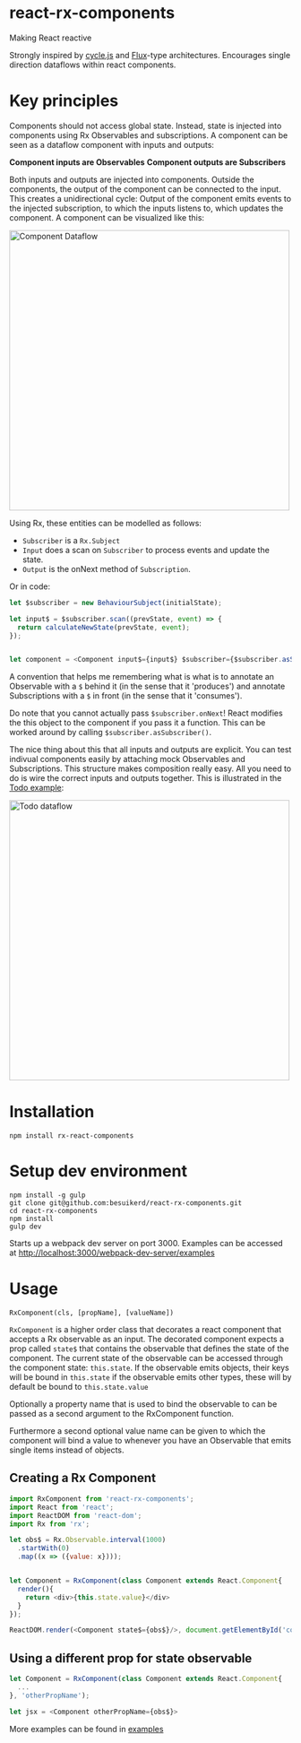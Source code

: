 # react-rx-components

Making React reactive

Strongly inspired by [cycle.js](http://cycle.js.org/) and [Flux](https://facebook.github.io/flux/)-type architectures.
Encourages single direction dataflows within react components.

# Key principles

Components should not access global state. Instead, state is injected into components using Rx Observables and
subscriptions.
A component can be seen as a dataflow component with inputs and outputs:

**Component inputs are Observables**
**Component outputs are Subscribers**

Both inputs and outputs are injected into components. Outside the components, the output of the component can be
connected to the input. This creates a unidirectional cycle: Output of the component emits events to the injected
subscription, to which the inputs listens to, which updates the component. A component can be visualized like this:

<img src="https://cloud.githubusercontent.com/assets/1638661/12580423/e0bb1532-c42f-11e5-9279-a33063e68ba7.png" width=500px alt="Component Dataflow"/>

Using Rx, these entities can be modelled as follows:

* `Subscriber` is a `Rx.Subject`
* `Input` does a scan on `Subscriber` to process events and update the state.
* `Output` is the onNext method of `Subscription`.

Or in code:

```js
let $subscriber = new BehaviourSubject(initialState);

let input$ = $subscriber.scan((prevState, event) => {
  return calculateNewState(prevState, event);
});


let component = <Component input$={input$} $subscriber={$subscriber.asSubscriber()}/>;

```

A convention that helps me remembering what is what is to annotate an Observable with a `$` behind it (in the sense that it 'produces') and annotate Subscriptions with a `$` in front (in the sense that it 'consumes').

Do note that you cannot actually pass `$subscriber.onNext`! React modifies the this object to the component if you pass it a function. This can be worked around by calling `$subscriber.asSubscriber()`.

The nice thing about this that all inputs and outputs are explicit. You can test indivual components easily by
attaching mock Observables and Subscriptions. This structure makes composition really easy. All you need to do is
wire the correct inputs and outputs together. This is illustrated in the [Todo example](examples/todo):

<img src="https://cloud.githubusercontent.com/assets/1638661/12578023/a4eb1dec-c41e-11e5-84a3-143060c6161e.png" width=500px alt="Todo dataflow"/>

# Installation

```
npm install rx-react-components
```

# Setup dev environment

```
npm install -g gulp
git clone git@github.com:besuikerd/react-rx-components.git
cd react-rx-components
npm install
gulp dev
```

Starts up a webpack dev server on port 3000. Examples can be accessed at [http://localhost:3000/webpack-dev-server/examples](http://localhost:3000/webpack-dev-server/examples)

# Usage

`RxComponent(cls, [propName], [valueName])`

`RxComponent` is a higher order class that decorates a react component that accepts a Rx observable as an input.
The decorated component expects a prop called `state$` that contains the observable that defines the state of the component.
The current state of the observable can be accessed through the component state: `this.state`. If the observable emits objects, their keys will be bound in `this.state` if the observable emits other types, these will by default be bound to `this.state.value`

Optionally a property name that is used to bind the observable to can be passed as a second argument to the RxComponent function.

Furthermore a second optional value name can be given to which the component will bind a value to whenever you have an Observable that emits single items instead of objects.

## Creating a Rx Component
```js
import RxComponent from 'react-rx-components';
import React from 'react';
import ReactDOM from 'react-dom';
import Rx from 'rx';

let obs$ = Rx.Observable.interval(1000)
  .startWith(0)
  .map((x => ({value: x})));


let Component = RxComponent(class Component extends React.Component{
  render(){
    return <div>{this.state.value}</div>
  }
});

ReactDOM.render(<Component state$={obs$}/>, document.getElementById('content'));
```

## Using a different prop for state observable
```js
let Component = RxComponent(class Component extends React.Component{
  ...
}, 'otherPropName');

let jsx = <Component otherPropName={obs$}>

```

More examples can be found in [examples](examples)
